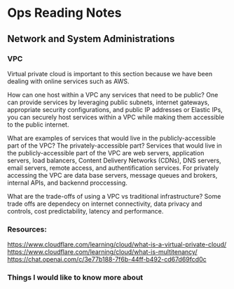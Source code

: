 # Ops Reading Notes

## Network and System Administrations

### VPC
Virtual private cloud is important to this section because we have been dealing with online services such as AWS. 

How can one host within a VPC any services that need to be public? One can provide services by leveraging public subnets, internet gateways, appropriate security configurations, and public IP addresses or Elastic IPs, you can securely host services within a VPC while making them accessible to the public internet. 

What are examples of services that would live in the publicly-accessible part of the VPC? The privately-accessible part? Services that would live in the publicly-accessible part of the VPC are web servers, application servers, load balancers, Content Delivery Networks (CDNs), DNS servers, email servers, remote access, and authentification services. For privately accessing the VPC are data base servers, message queues and brokers, internal APIs, and backennd proccessing. 

What are the trade-offs of using a VPC vs traditional infrastructure? Some trade offs are dependecy on internet connectivity, data privacy and controls, cost predictability, latency and performance.

### Resources:
https://www.cloudflare.com/learning/cloud/what-is-a-virtual-private-cloud/
https://www.cloudflare.com/learning/cloud/what-is-multitenancy/
https://chat.openai.com/c/3e77b188-7f6b-44ff-b492-cd67d69fcd0c

### Things I would like to know more about
